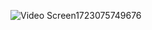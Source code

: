 ![Video Screen1723075749676](https://github.com/user-attachments/assets/ec5ece2a-f4e5-4257-b5cc-aa3c4364dd4a)
